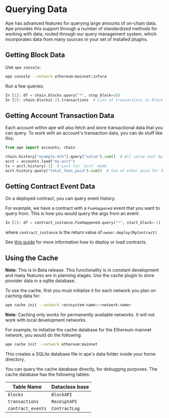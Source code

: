 # Querying Data

Ape has advanced features for querying large amounts of on-chain data.
Ape provides this support through a number of standardized methods for working with data,
routed through our query management system, which incorporates data from many sources in
your set of installed plugins.

## Getting Block Data

Use `ape console`:

```bash
ape console --network ethereum:mainnet:infura
```

Run a few queries:

```python
In [1]: df = chain.blocks.query("*", stop_block=20)
In [2]: chain.blocks[-2].transactions  # List of transactions in block
```

## Getting Account Transaction Data

Each account within ape will also fetch and store transactional data that you can query.
To work with an account's transaction data, you can do stuff like this:

```python
from ape import accounts, chain

chain.history["example.eth"].query("value").sum()  # All value sent by this address
acct = accounts.load("my-acct")
tx = acct.history[-1]  # Last txn `acct` made
acct.history.query("total_fees_paid").sum()  # Sum of ether paid for fees by `acct`
```

## Getting Contract Event Data

On a deployed contract, you can query event history.

For example, we have a contract with a `FooHappened` event that you want to query from.
This is how you would query the args from an event:

```python
In [1]: df = contract_instance.FooHappened.query("*", start_block=-1)
```

where `contract_instance` is the return value of `owner.deploy(MyContract)`

See [this guide](../userguides/contracts.html) for more information how to deploy or load contracts.

## Using the Cache

**Note**: This is in Beta release.
This functionality is in constant development and many features are in planning stages.
Use the cache plugin to store provider data in a sqlite database.

To use the cache, first you must initialize it for each network you plan on caching data for:

```bash
ape cache init --network <ecosystem-name>:<network-name>
```

**Note**: Caching only works for permanently available networks. It will not work with local development networks.

For example, to initialize the cache database for the Ethereum mainnet network, you would do the following:

```bash
ape cache init --network ethereum:mainnet
```

This creates a SQLite database file in ape's data folder inside your home directory.

You can query the cache database directly, for debugging purposes.
The cache database has the following tables:

| Table Name        | Dataclass base |
| ----------------- | -------------- |
| `blocks`          | `BlockAPI`     |
| `transactions`    | `ReceiptAPI`   |
| `contract_events` | `ContractLog`  |
